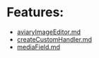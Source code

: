 # Features:

* [aviaryImageEditor.md](aviaryImageEditor.md)
* [createCustomHandler.md](createCustomHandler.md)
* [mediaField.md](mediaField.md)

